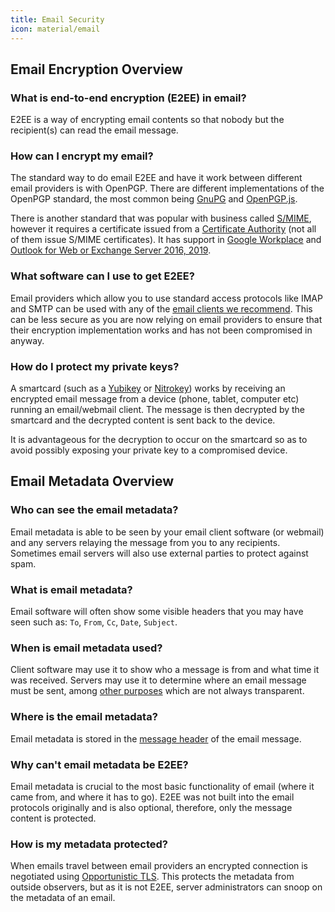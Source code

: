 ```yaml
---
title: Email Security
icon: material/email
---
```


## Email Encryption Overview

### What is end-to-end encryption (E2EE) in email?

E2EE is a way of encrypting email contents so that nobody but the recipient(s) can read the email message.

### How can I encrypt my email?

The standard way to do email E2EE and have it work between different email providers is with OpenPGP. There are different implementations of the OpenPGP standard, the most common being [GnuPG](https://en.wikipedia.org/wiki/GNU_Privacy_Guard) and [OpenPGP.js](https://openpgpjs.org).

There is another standard that was popular with business called [S/MIME](https://en.wikipedia.org/wiki/S/MIME), however it requires a certificate issued from a [Certificate Authority](https://en.wikipedia.org/wiki/Certificate_authority) (not all of them issue S/MIME certificates). It has support in [Google Workplace](https://support.google.com/a/topic/9061730?hl=en&ref_topic=9061731) and [Outlook for Web or Exchange Server 2016, 2019](https://support.office.com/en-us/article/encrypt-messages-by-using-s-mime-in-outlook-on-the-web-878c79fc-7088-4b39-966f-14512658f480).

### What software can I use to get E2EE?

Email providers which allow you to use standard access protocols like IMAP and SMTP can be used with any of the [email clients we recommend](email-clients.md). This can be less secure as you are now relying on email providers to ensure that their encryption implementation works and has not been compromised in anyway.

### How do I protect my private keys?

A smartcard (such as a [Yubikey](https://support.yubico.com/hc/en-us/articles/360013790259-Using-Your-YubiKey-with-OpenPGP) or [Nitrokey](https://www.nitrokey.com)) works by receiving an encrypted email message from a device (phone, tablet, computer etc) running an email/webmail client. The message is then decrypted by the smartcard and the decrypted content is sent back to the device.

It is advantageous for the decryption to occur on the smartcard so as to avoid possibly exposing your private key to a compromised device.

## Email Metadata Overview

### Who can see the email metadata?

Email metadata is able to be seen by your email client software (or webmail) and any servers relaying the message from you to any recipients. Sometimes email servers will also use external parties to protect against spam.

### What is email metadata?

Email software will often show some visible headers that you may have seen such as: `To`, `From`, `Cc`, `Date`, `Subject`.

### When is email metadata used?

Client software may use it to show who a message is from and what time it was received. Servers may use it to determine where an email message must be sent, among [other purposes](https://en.wikipedia.org/wiki/Email#Message_header) which are not always transparent.

### Where is the email metadata?

Email metadata is stored in the [message header](https://en.wikipedia.org/wiki/Email#Message_header) of the email message.

### Why can't email metadata be E2EE?

Email metadata is crucial to the most basic functionality of email (where it came from, and where it has to go). E2EE was not built into the email protocols originally and is also optional, therefore, only the message content is protected.

### How is my metadata protected?

When emails travel between email providers an encrypted connection is negotiated using [Opportunistic TLS](https://en.wikipedia.org/wiki/Opportunistic_TLS). This protects the metadata from outside observers, but as it is not E2EE, server administrators can snoop on the metadata of an email.

